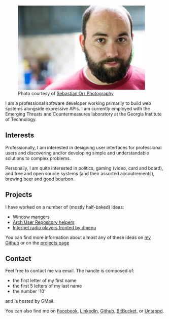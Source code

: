 <figure class="right">
    <img src="images/me.jpg" alt="Bryan Bennett" />
    <figcaption>
        Photo courtesy of <a href="http://sebastianorrphoto.com/">Sebastian Orr Photography</a>
    </figcaption>
</figure>

I am a professional software developer working primarily to build web systems
alongside expressive APIs. I am currently employed with the Emerging Threats and
Countermeasures laboratory at the Georgia Institute of Technology.

## Interests

Professionally, I am interested in designing user interfaces for professional
users and discovering and/or developing simple and understandable solutions to
complex problems.

Personally, I am quite interested in politics, gaming (video, card and board),
and free and open source systems (and their assorted accoutrements), brewing
beer and good bourbon.

## Projects

I have worked on a number of (mostly half-baked) ideas:

* [Window mangers](projects/piswm.html)
* [Arch User Repository helpers](projects/aurora.html)
* [Internet radio players fronted by dmenu](projects/ztream.html)

You can find more information about almost any of these ideas on
[my Github](http://github.com/bbenne10) or on the [projects page](projects/index.html)

## Contact

Feel free to contact me via email. The handle is composed of:

* the first letter of my first name
* the first 5 letters of my last name
* the number '10'

and is hosted by GMail.

You can also find me on [Facebook](http://facebook.com/bryan.a.bennett),
[LinkedIn](https://www.linkedin.com/pub/bryan-bennett/2b/230/895),
[Github](http://github.com/bbenne10),
[BitBucket](https://bitbucket.org/bbenne10), or
[Untappd](https://untappd.com/user/bbenne10).
